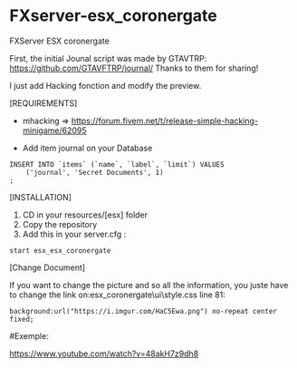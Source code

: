 # FXserver-esx_coronergate
FXServer ESX coronergate

First, the initial Jounal script was made by GTAVTRP: https://github.com/GTAVFTRP/journal/ 
Thanks to them for sharing!

I just add Hacking fonction and modify the preview.

[Contributor]: Poro#9494

[REQUIREMENTS]

* mhacking => https://forum.fivem.net/t/release-simple-hacking-minigame/62095

* Add item journal on your Database
```
INSERT INTO `items` (`name`, `label`, `limit`) VALUES  
    ('journal', 'Secret Documents', 1)
;
```

[INSTALLATION]

1) CD in your resources/[esx] folder
2) Copy the repository
4) Add this in your server.cfg :

```
start esx_esx_coronergate
```

[Change Document]

If you want to change the picture and so all the information, you juste have to change the link on:esx_coronergate\ui\style.css line 81:

```
background:url("https://i.imgur.com/HaC5Ewa.png") no-repeat center fixed;
```

#Exemple:

https://www.youtube.com/watch?v=48akH7z9dh8
